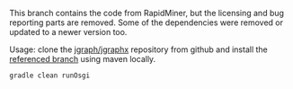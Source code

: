 This branch contains the code from RapidMiner, but the licensing and bug reporting parts are removed.
Some of the dependencies were removed or updated to a newer version too.

Usage:
clone the [jgraph/jgraphx](https://github.com/jgraph/jgraphx) repository from github and install the [referenced branch](https://github.com/jgraph/jgraphx/tree/v3.4.0.3) using maven locally.

`gradle clean runOsgi` 
